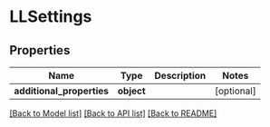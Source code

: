 # LLSettings

## Properties
Name | Type | Description | Notes
------------ | ------------- | ------------- | -------------
**additional_properties** | **object** |  | [optional] 

[[Back to Model list]](../README.md#documentation-for-models) [[Back to API list]](../README.md#documentation-for-api-endpoints) [[Back to README]](../README.md)


